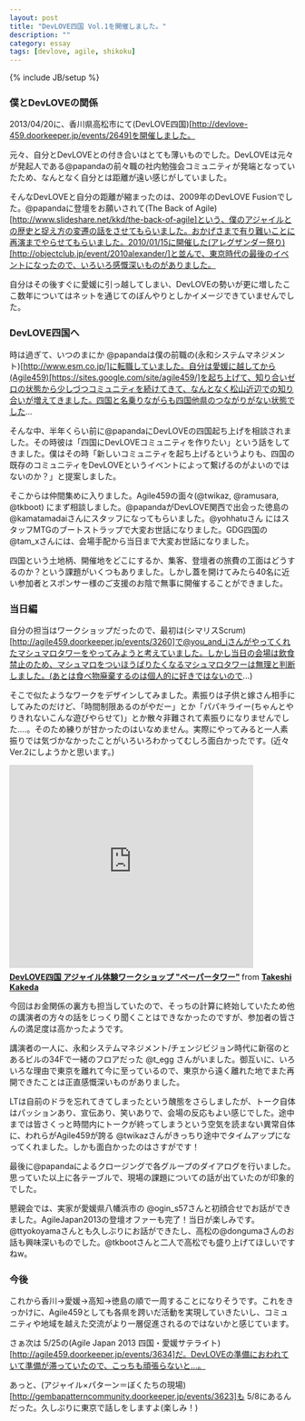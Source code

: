 ```yaml
---
layout: post
title: "DevLOVE四国 Vol.1を開催しました。"
description: ""
category: essay
tags: [devlove, agile, shikoku]
---
```

{% include JB/setup %}

### 僕とDevLOVEの関係

2013/04/20に、香川県高松市にて(DevLOVE四国)[http://devlove-459.doorkeeper.jp/events/2649]を開催しました。

元々、自分とDevLOVEとの付き合いはとても薄いものでした。DevLOVEは元々が発起人である@papandaの前々職の社内勉強会コミュニティが発端となっていたため、なんとなく自分とは距離が遠い感じがしていました。

そんなDevLOVEと自分の距離が縮まったのは、2009年のDevLOVE Fusionでした。@papandaに登壇をお願いされて(The Back of Agile)[http://www.slideshare.net/kkd/the-back-of-agile]という、僕のアジャイルとの歴史と捉え方の変遷の話をさせてもらいました。おかげさまで有り難いことに再演までやらせてもらいました。2010/01/15に開催した(アレグザンダー祭り)[http://objectclub.jp/event/2010alexander/]と並んで、東京時代の最後のイベントになったので、いろいろ感慨深いものがありました。

自分はその後すぐに愛媛に引っ越してしまい、DevLOVEの勢いが更に増したここ数年についてはネットを通じてのぼんやりとしかイメージできていませんでした。

### DevLOVE四国へ

時は過ぎて、いつのまにか @papandaは僕の前職の(永和システムマネジメント)[http://www.esm.co.jp/]に転職していました。自分は愛媛に越してから(Agile459)[https://sites.google.com/site/agile459/]を起ち上げて、知り合いゼロの状態から少しづつコミュニティを続けてきて、なんとなく松山近辺での知り合いが増えてきました。四国と名乗りながらも四国他県のつながりがない状態でした...

そんな中、半年くらい前に@papandaにDevLOVEの四国起ち上げを相談されました。その時彼は「四国にDevLOVEコミュニティを作りたい」という話をしてきました。僕はその時「新しいコミュニティを起ち上げるというよりも、四国の既存のコミュニティをDevLOVEというイベントによって繋げるのがよいのではないのか？」と提案しました。

そこからは仲間集めに入りました。Agile459の面々(@twikaz, @ramusara, @tkboot) にまず相談しました。@papandaがDevLOVE関西で出会った徳島の @kamatamadaiさんにスタッフになってもらいました。@yohhatuさん にはスタッフMTGのブートストラップで大変お世話になりました。GDG四国の@tam_xさんには、会場手配から当日まで大変お世話になりました。

四国という土地柄、開催地をどこにするか、集客、登壇者の旅費の工面はどうするのか？という課題がいくつもありました。しかし蓋を開けてみたら40名に近い参加者とスポンサー様のご支援のお陰で無事に開催することができました。

### 当日編

自分の担当はワークショップだったので、最初は(シマリスScrum)[http://agile459.doorkeeper.jp/events/3260]で@you_and_iさんがやってくれたマシュマロタワーをやってみようと考えていました。しかし当日の会場は飲食禁止のため、マシュマロをついほうばりたくなるマシュマロタワーは無理と判断しました。(あとは食べ物廃棄するのは個人的に好きではないので...) 

そこで似たようなワークをデザインしてみました。素振りは子供と嫁さん相手にしてみたのだけど、「時間制限あるのがやだー」とか「パパキライー(ちゃんとやりきれないこんな遊びやらせて)」とか散々非難されて素振りになりませんでした....。そのため練りが甘かったのはいなめません。実際にやってみると一人素振りでは気づかなかったことがいろいろわかってむしろ面白かったです。(近々Ver.2にしようかと思います。)

<iframe src="http://www.slideshare.net/slideshow/embed_code/19500344" width="427" height="356" frameborder="0" marginwidth="0" marginheight="0" scrolling="no" style="border:1px solid #CCC;border-width:1px 1px 0;margin-bottom:5px" allowfullscreen webkitallowfullscreen mozallowfullscreen> </iframe> <div style="margin-bottom:5px"> <strong> <a href="http://www.slideshare.net/kkd/devlove-19500344" title="DevLOVE四国 アジャイル体験ワークショップ &quot;ペーパータワー&quot;" target="_blank">DevLOVE四国 アジャイル体験ワークショップ &quot;ペーパータワー&quot;</a> </strong> from <strong><a href="http://www.slideshare.net/kkd" target="_blank">Takeshi Kakeda</a></strong> </div>

今回はお金関係の裏方も担当していたので、そっちの計算に終始していたため他の講演者の方々の話をじっくり聞くことはできなかったのですが、参加者の皆さんの満足度は高かったようです。

講演者の一人に、永和システムマネジメント/チェンジビジョン時代に新宿のとあるビルの34Fで一緒のフロアだった @t_egg さんがいました。御互いに、いろいろな理由で東京を離れて今に至っているので、東京から遠く離れた地でまた再開できたことは正直感慨深いものがありました。

  LTは自前のドラを忘れてきてしまったという醜態をさらしましたが、トーク自体はパッションあり、宣伝あり、笑いありで、会場の反応もよい感じでした。途中までは皆さくっと時間内にトークが終ってしまうという空気を読まない異常自体に、われらがAgile459が誇る @twikazさんがきっちり途中でタイムアップになってくれました。しかも面白かったのはさすがです！

最後に@papandaによるクロージングで各グループのダイアログを行いました。思っていた以上に各テーブルで、現場の課題についての話が出ていたのが印象的でした。

懇親会では、実家が愛媛県八幡浜市の @ogin_s57さんと初顔合せでお話ができました。AgileJapan2013の登壇オファーも完了！当日が楽しみです。@ttyokoyamaさんとも久しぶりにお話ができたし、高松の@dongumaさんのお話も興味深いものでした。@tkbootさんと二人で高松でも盛り上げてほしいですねw。

### 今後

これから香川→愛媛→高知→徳島の順で一周することになりそうです。これをきっかけに、Agile459としても各県を跨いだ活動を実現していきたいし、コミュニティや地域を越えた交流がより一層促進されるのではないかと感じています。

さぁ次は 5/25の(Agile Japan 2013 四国・愛媛サテライト)[http://agile459.doorkeeper.jp/events/3634]だ。DevLOVEの準備におわれていて準備が滞っていたので、こっちも頑張らないと...。

あっと、(アジャイル×パターン＝ぼくたちの現場)[http://gembapatterncommunity.doorkeeper.jp/events/3623]も 5/8にあるんだった。久しぶりに東京で話しをしますよ(楽しみ！)





